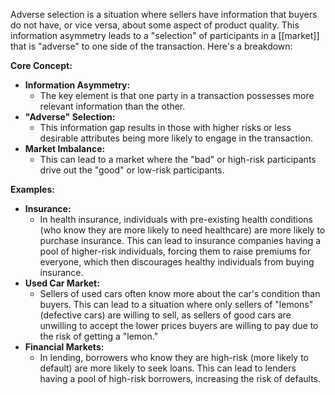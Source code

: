 Adverse selection is a situation where sellers have information that buyers do not have, or vice versa, about some aspect of product quality. This information asymmetry leads to a "selection" of participants in a [[market]] that is "adverse" to one side of the transaction. Here's a breakdown:

**Core Concept:**

- **Information Asymmetry:**
    - The key element is that one party in a transaction possesses more relevant information than the other.
- **"Adverse" Selection:**
    - This information gap results in those with higher risks or less desirable attributes being more likely to engage in the transaction.
- **Market Imbalance:**
    - This can lead to a market where the "bad" or high-risk participants drive out the "good" or low-risk participants.

**Examples:**

- **Insurance:**
    - In health insurance, individuals with pre-existing health conditions (who know they are more likely to need healthcare) are more likely to purchase insurance. This can lead to insurance companies having a pool of higher-risk individuals, forcing them to raise premiums for everyone, which then discourages healthy individuals from buying insurance.
- **Used Car Market:**
    - Sellers of used cars often know more about the car's condition than buyers. This can lead to a situation where only sellers of "lemons" (defective cars) are willing to sell, as sellers of good cars are unwilling to accept the lower prices buyers are willing to pay due to the risk of getting a "lemon."
- **Financial Markets:**
    - In lending, borrowers who know they are high-risk (more likely to default) are more likely to seek loans. This can lead to lenders having a pool of high-risk borrowers, increasing the risk of defaults.
